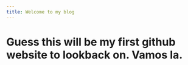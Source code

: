 ```yaml
---
title: Welcome to my blog
---
```

<h1>Guess this will be my first github website to lookback on. Vamos la.</h1>

